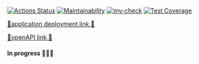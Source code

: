 [![Actions Status](https://github.com/roman-iork/java-project-99/actions/workflows/hexlet-check.yml/badge.svg)](https://github.com/roman-iork/java-project-99/actions)
[![Maintainability](https://api.codeclimate.com/v1/badges/409f9873e3127a761f0a/maintainability)](https://codeclimate.com/github/roman-iork/Task_Manager/maintainability)
[![my-check](https://github.com/roman-iork/Task_Manager/actions/workflows/task_manager-check.yml/badge.svg)](https://github.com/roman-iork/Task_Manager/actions/workflows/task_manager-check.yml)
[![Test Coverage](https://api.codeclimate.com/v1/badges/409f9873e3127a761f0a/test_coverage)](https://codeclimate.com/github/roman-iork/Task_Manager/test_coverage)

[🔸application deployment link 🔸](https://task-manager-p7ec.onrender.com)

[🔸openAPI link 🔸](https://task-manager-p7ec.onrender.com/swagger-ui/index.html)


#### In progress 🧑🏻‍💻
